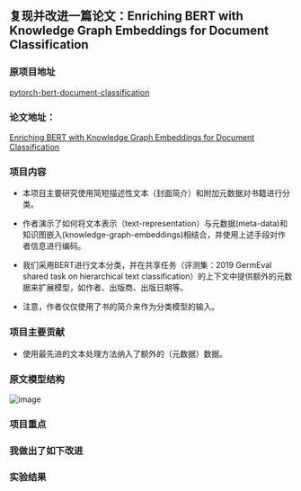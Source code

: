 ## 复现并改进一篇论文：Enriching BERT with Knowledge Graph Embeddings for Document Classification

### 原项目地址
[pytorch-bert-document-classification](https://github.com/malteos/pytorch-bert-document-classification)

### 论文地址：
[Enriching BERT with Knowledge Graph Embeddings for Document Classification](https://arxiv.org/abs/1909.08402)


### 项目内容
- 本项目主要研究使用简短描述性文本（封面简介）和附加元数据对书籍进行分类。

- 作者演示了如何将文本表示（text-representation）与元数据(meta-data)和知识图嵌入(knowledge-graph-embeddings)相结合，并使用上述手段对作者信息进行编码。

- 我们采用BERT进行文本分类，并在共享任务（评测集：2019 GermEval shared task on hierarchical text classification）的上下文中提供额外的元数据来扩展模型，如作者、出版商、出版日期等。

- 注意，作者仅仅使用了书的简介来作为分类模型的输入。
### 项目主要贡献
- 使用最先进的文本处理方法纳入了额外的（元数据）数据。

### 原文模型结构
![image](https://github.com/user-attachments/assets/9bc7a6a2-bf28-49c6-97be-5bbaf3d401e9)


### 项目重点


### 我做出了如下改进




### 实验结果
